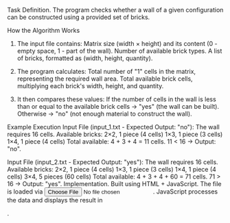 Task Definition.
The program checks whether a wall of a given configuration can be constructed using a provided set of bricks.

How the Algorithm Works

1. The input file contains:
Matrix size (width × height) and its content (0 - empty space, 1 - part of the wall).
Number of available brick types.
A list of bricks, formatted as (width, height, quantity).

2. The program calculates:
Total number of "1" cells in the matrix, representing the required wall area.
Total available brick cells, multiplying each brick's width, height, and quantity.

3. It then compares these values:
If the number of cells in the wall is less than or equal to the available brick cells → "yes" (the wall can be built).
Otherwise → "no" (not enough material to construct the wall).

Example Execution
Input File (input_1.txt - Expected Output: "no"):
The wall requires 16 cells.
Available bricks:
2×2, 1 piece (4 cells)
1×3, 1 piece (3 cells)
1×4, 1 piece (4 cells)
Total available: 4 + 3 + 4 = 11 cells.
11 < 16 → Output: "no".

Input File (input_2.txt - Expected Output: "yes"):
The wall requires 16 cells.
Available bricks:
2×2, 1 piece (4 cells)
1×3, 1 piece (3 cells)
1×4, 1 piece (4 cells)
3×4, 5 pieces (60 cells)
Total available: 4 + 3 + 4 + 60 = 71 cells.
71 > 16 → Output: "yes".
Implementation.
Built using HTML + JavaScript.
The file is loaded via <input type="file">.
JavaScript processes the data and displays the result in <p id="output">.
